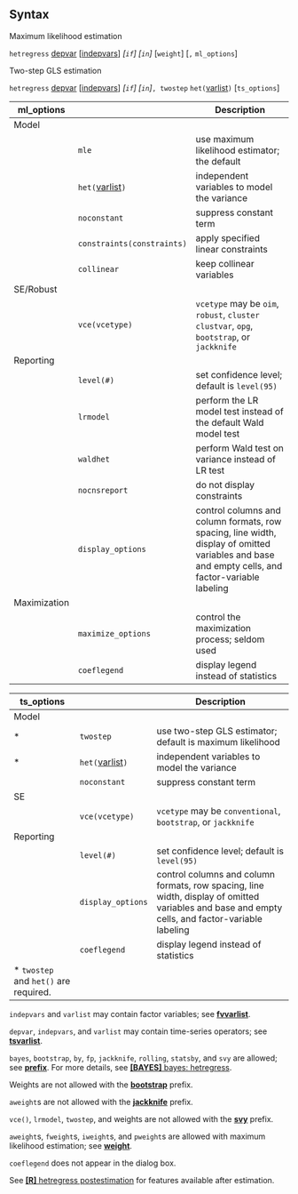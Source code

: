 ## Syntax

Maximum likelihood estimation

`hetregress`
[depvar](http://www.stata.com/help.cgi?depvar)
\[[indepvars](http://www.stata.com/help.cgi?indepvars)\]
_\[`if`\] \[`in`\]_ \[`weight`\] \[`,`
`ml_options`\]

Two-step GLS estimation

`hetregress`
[depvar](http://www.stata.com/help.cgi?depvar)
\[[indepvars](http://www.stata.com/help.cgi?indepvars)\]
_\[`if`\] \[`in`\]_`, twostep`
`het(`[varlist](http://www.stata.com/help.cgi?varlist)`)`
\[`ts_options`\]

| ml\_options  |                                                                                      | Description                                                                                                                                      |
|--------------|--------------------------------------------------------------------------------------|--------------------------------------------------------------------------------------------------------------------------------------------------|
| Model        |                                                                                      |                                                                                                                                                  |
|              | `mle`                                                                                | use maximum likelihood estimator; the default                                                                                                    |
|              | `het(`[varlist](http://www.stata.com/help.cgi?varlist)`)` | independent variables to model the variance                                                                                                      |
|              | `noconstant`                                                                         | suppress constant term                                                                                                                           |
|              | `constraints(constraints)`                                                       | apply specified linear constraints                                                                                                               |
|              | `collinear`                                                                          | keep collinear variables                                                                                                                         |
| SE/Robust    |                                                                                      |                                                                                                                                                  |
|              | `vce(vcetype)`                                                                       | `vcetype` may be `oim`, `robust`, `cluster clustvar`, `opg`, `bootstrap`, or `jackknife`                                                       |
| Reporting    |                                                                                      |                                                                                                                                                  |
|              | `level(#)`                                                                           | set confidence level; default is `level(95)`                                                                                                     |
|              | `lrmodel`                                                                            | perform the LR model test instead of the default Wald model test                                                                                 |
|              | `waldhet`                                                                            | perform Wald test on variance instead of LR test                                                                                                 |
|              | `nocnsreport`                                                                        | do not display constraints                                                                                                                       |
|              | `display_options`                                                                    | control columns and column formats, row spacing, line width, display of omitted variables and base and empty cells, and factor-variable labeling |
| Maximization |                                                                                      |                                                                                                                                                  |
|              | `maximize_options`                                                                   | control the maximization process; seldom used                                                                                                    |
|              | `coeflegend`                                                                         | display legend instead of statistics                                                                                                             |

| ts\_options                            |                                                                                      | Description                                                                                                                                      |
|----------------------------------------|--------------------------------------------------------------------------------------|--------------------------------------------------------------------------------------------------------------------------------------------------|
| Model                                  |                                                                                      |                                                                                                                                                  |
| \*                                     | `twostep`                                                                            | use two-step GLS estimator; default is maximum likelihood                                                                                        |
| \*                                     | `het(`[varlist](http://www.stata.com/help.cgi?varlist)`)` | independent variables to model the variance                                                                                                      |
|                                        | `noconstant`                                                                         | suppress constant term                                                                                                                           |
| SE                                     |                                                                                      |                                                                                                                                                  |
|                                        | `vce(vcetype)`                                                                       | `vcetype` may be `conventional`, `bootstrap`, or `jackknife`                                                                                     |
| Reporting                              |                                                                                      |                                                                                                                                                  |
|                                        | `level(#)`                                                                           | set confidence level; default is `level(95)`                                                                                                     |
|                                        | `display_options`                                                                    | control columns and column formats, row spacing, line width, display of omitted variables and base and empty cells, and factor-variable labeling |
|                                        | `coeflegend`                                                                         | display legend instead of statistics                                                                                                             |
| \* `twostep` and `het()` are required. |                                                                                      |                                                                                                                                                  |

`indepvars` and `varlist` may contain factor variables; see
[<strong>fvvarlist</strong>](http://www.stata.com/help.cgi?fvvarlist).

`depvar`, `indepvars`, and `varlist` may contain time-series operators;
see
[<strong>tsvarlist</strong>](http://www.stata.com/help.cgi?tsvarlist).

`bayes`, `bootstrap`, `by`, `fp`, `jackknife`, `rolling`, `statsby`, and
`svy` are allowed; see
[<strong>prefix</strong>](http://www.stata.com/help.cgi?prefix).
For more details, see
[<strong>[BAYES]</strong> bayes: hetregress](http://www.stata.com/help.cgi?bayes_hetregress).

Weights are not allowed with the
[<strong>bootstrap</strong>](http://www.stata.com/help.cgi?bootstrap)
prefix.

`aweight`s are not allowed with the
[<strong>jackknife</strong>](http://www.stata.com/help.cgi?jackknife)
prefix.

`vce()`, `lrmodel`, `twostep`, and weights are not allowed with the
[<strong>svy</strong>](http://www.stata.com/help.cgi?svy)
prefix.

`aweight`s, `fweight`s, `iweight`s, and `pweight`s are allowed with
maximum likelihood estimation; see
[<strong>weight</strong>](http://www.stata.com/help.cgi?weight).

`coeflegend` does not appear in the dialog box.

See
[<strong>[R]</strong> hetregress postestimation](http://www.stata.com/help.cgi?hetregress_postestimation)
for features available after estimation.
